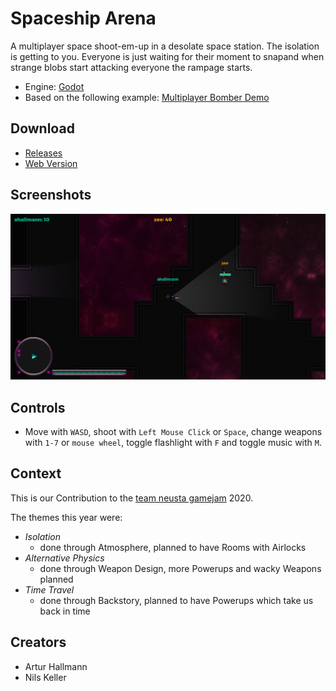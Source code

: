 # Spaceship Arena

A multiplayer space shoot-em-up in a desolate space station.
The isolation is getting to you. Everyone is just waiting for their moment to snapand when strange blobs start attacking everyone the rampage starts.

- Engine: [Godot](https://godotengine.org/)
- Based on the following example: [Multiplayer Bomber Demo](https://godotengine.org/asset-library/asset/139)

## Download

- [Releases](https://github.com/arturh85/gamejam2020/releases)
- [Web Version](https://arturh85.github.io/gamejam2020/)

## Screenshots

![Screenshot](screenshots/game2.png)

## Controls

- Move with `WASD`, shoot with `Left Mouse Click` or `Space`, change weapons with `1-7` or `mouse wheel`, toggle flashlight with `F` and toggle music with `M`.

## Context

This is our Contribution to the [team neusta gamejam](http://team-neusta-gamejam.de/) 2020.

The themes this year were: 
- *Isolation*
  - done through Atmosphere, planned to have Rooms with Airlocks 
- *Alternative Physics*
  - done through Weapon Design, more Powerups and wacky Weapons planned
- *Time Travel*
  - done through Backstory, planned to have Powerups which take us back in time

## Creators

- Artur Hallmann
- Nils Keller
